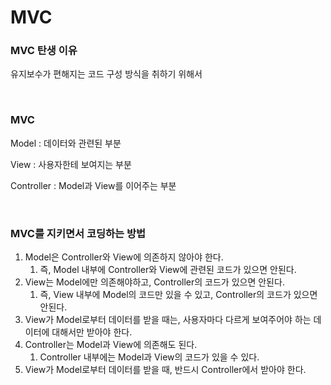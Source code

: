 # MVC

### MVC 탄생 이유

유지보수가 편해지는 코드 구성 방식을 취하기 위해서

</br>

### MVC

Model : 데이터와 관련된 부분

View : 사용자한테 보여지는 부분

Controller : Model과 View를 이어주는 부분

</br>

### MVC를 지키면서 코딩하는 방법

1. Model은 Controller와 View에 의존하지 않아야 한다.
    1. 즉, Model 내부에 Controller와 View에 관련된 코드가 있으면 안된다.
2. View는 Model에만 의존해야하고, Controller의 코드가 있으면 안된다.
    1. 즉, View 내부에 Model의 코드만 있을 수 있고, Controller의 코드가 있으면 안된다.
3. View가 Model로부터 데이터를 받을 때는, 사용자마다 다르게 보여주어야 하는 데이터에 대해서만 받아야 한다.
4. Controller는 Model과 View에 의존해도 된다.
    1. Controller 내부에는 Model과 View의 코드가 있을 수 있다.
5. View가 Model로부터 데이터를 받을 때, 반드시 Controller에서 받아야 한다.
